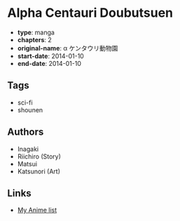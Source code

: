 # Alpha Centauri Doubutsuen

-   **type**: manga
-   **chapters**: 2
-   **original-name**: α ケンタウリ動物園
-   **start-date**: 2014-01-10
-   **end-date**: 2014-01-10

## Tags

-   sci-fi
-   shounen

## Authors

-   Inagaki
-   Riichiro (Story)
-   Matsui
-   Katsunori (Art)

## Links

-   [My Anime list](https://myanimelist.net/manga/95687/Alpha_Centauri_Doubutsuen)
